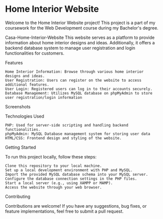 # Home Interior Website

Welcome to the Home Interior Website project! This project is a part of my coursework for the Web Development course during my Bachelor's degree.

Casa-Home-Interior-Website
This website serves as a platform to provide information about home interior designs and ideas. Additionally, it offers a backend database system to manage user registration and login functionalities for customers.

Features

    Home Interior Information: Browse through various home interior designs and ideas.
    User Registration: Users can register on the website to access additional features.
    User Login: Registered users can log in to their accounts securely.
    Database Management: Utilizes MySQL database on phpMyAdmin to store user registration/login information

Screenshots


Technologies Used

    PHP: Used for server-side scripting and handling backend functionalities.
    phpMyAdmin: MySQL Database management system for storing user data
    HTML/CSS: Frontend design and styling of the website.

Getting Started

To run this project locally, follow these steps:

    Clone this repository to your local machine.
    Set up a local development environment with PHP and MySQL.
    Import the provided MySQL database schema into your MySQL server.
    Configure the database connection settings in the PHP files.
    Start a local server (e.g., using XAMPP or MAMP).
    Access the website through your web browser.

Contributing

Contributions are welcome! If you have any suggestions, bug fixes, or feature implementations, feel free to submit a pull request.